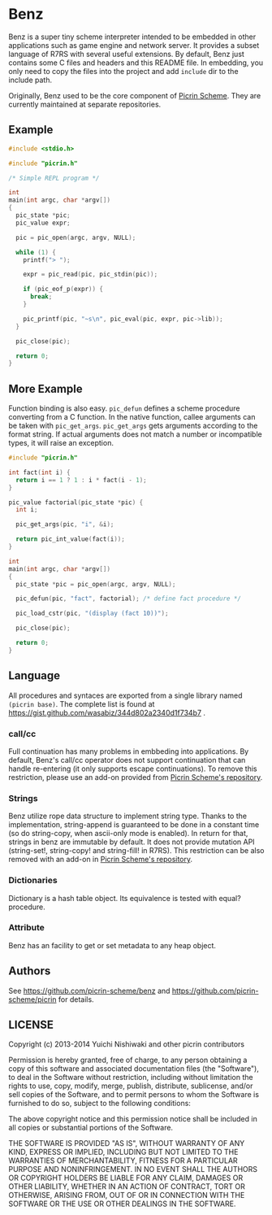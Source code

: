 # Benz

Benz is a super tiny scheme interpreter intended to be embedded in other applications such as game engine and network server. It provides a subset language of R7RS with several useful extensions. By default, Benz just contains some C files and headers and this README file. In embedding, you only need to copy the files into the project and add `include` dir to the include path.

Originally, Benz used to be the core component of [Picrin Scheme](https://github.com/picrin-scheme/picrin). They are currently maintained at separate repositories.

## Example

```c
#include <stdio.h>

#include "picrin.h"

/* Simple REPL program */

int
main(int argc, char *argv[])
{
  pic_state *pic;
  pic_value expr;

  pic = pic_open(argc, argv, NULL);

  while (1) {
    printf("> ");

    expr = pic_read(pic, pic_stdin(pic));

    if (pic_eof_p(expr)) {
      break;
    }

    pic_printf(pic, "~s\n", pic_eval(pic, expr, pic->lib));
  }

  pic_close(pic);

  return 0;
}
```

## More Example

Function binding is also easy. `pic_defun` defines a scheme procedure converting from a C function. In the native function, callee arguments can be taken with `pic_get_args`. `pic_get_args` gets arguments according to the format string. If actual arguments does not match a number or incompatible types, it will raise an exception.

```c
#include "picrin.h"

int fact(int i) {
  return i == 1 ? 1 : i * fact(i - 1);
}

pic_value factorial(pic_state *pic) {
  int i;

  pic_get_args(pic, "i", &i);

  return pic_int_value(fact(i));
}

int
main(int argc, char *argv[])
{
  pic_state *pic = pic_open(argc, argv, NULL);

  pic_defun(pic, "fact", factorial); /* define fact procedure */

  pic_load_cstr(pic, "(display (fact 10))");

  pic_close(pic);

  return 0;
}
```

## Language

All procedures and syntaces are exported from a single library named `(picrin base)`. The complete list is found at https://gist.github.com/wasabiz/344d802a2340d1f734b7 .

### call/cc

Full continuation has many problems in embbeding into applications. By default, Benz's call/cc operator does not support continuation that can handle re-entering (it only supports escape continuations). To remove this restriction, please use an add-on provided from [Picrin Scheme's repository](https://github.com/picrin-scheme/picrin/tree/master/contrib/03.callcc).

### Strings

Benz utilize rope data structure to implement string type. Thanks to the implementation, string-append is guaranteed to be done in a constant time (so do string-copy, when ascii-only mode is enabled). In return for that, strings in benz are immutable by default. It does not provide mutation API (string-set!, string-copy! and string-fill! in R7RS). This restriction can be also removed with an add-on in [Picrin Scheme's repository](https://github.com/picrin-scheme/picrin/tree/master/contrib/03.mutable-string).

### Dictionaries

Dictionary is a hash table object. Its equivalence is tested with equal? procedure.

### Attribute

Benz has an facility to get or set metadata to any heap object.

## Authors

See https://github.com/picrin-scheme/benz and https://github.com/picrin-scheme/picrin for details.

## LICENSE

Copyright (c) 2013-2014 Yuichi Nishiwaki and other picrin contributors

Permission is hereby granted, free of charge, to any person obtaining a copy of
this software and associated documentation files (the "Software"), to deal in
the Software without restriction, including without limitation the rights to
use, copy, modify, merge, publish, distribute, sublicense, and/or sell copies of
the Software, and to permit persons to whom the Software is furnished to do so,
subject to the following conditions:

The above copyright notice and this permission notice shall be included in all
copies or substantial portions of the Software.

THE SOFTWARE IS PROVIDED "AS IS", WITHOUT WARRANTY OF ANY KIND, EXPRESS OR
IMPLIED, INCLUDING BUT NOT LIMITED TO THE WARRANTIES OF MERCHANTABILITY, FITNESS
FOR A PARTICULAR PURPOSE AND NONINFRINGEMENT. IN NO EVENT SHALL THE AUTHORS OR
COPYRIGHT HOLDERS BE LIABLE FOR ANY CLAIM, DAMAGES OR OTHER LIABILITY, WHETHER
IN AN ACTION OF CONTRACT, TORT OR OTHERWISE, ARISING FROM, OUT OF OR IN
CONNECTION WITH THE SOFTWARE OR THE USE OR OTHER DEALINGS IN THE SOFTWARE.

